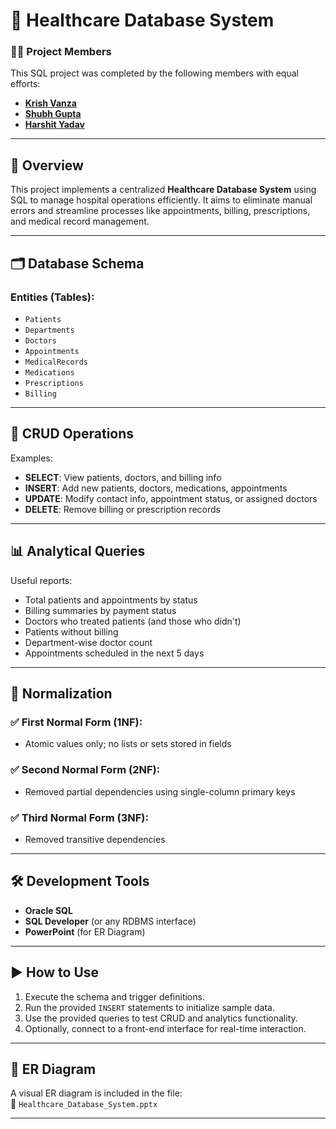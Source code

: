 
# 🏥 Healthcare Database System

### 👨‍💻 Project Members
This SQL project was completed by the following members with equal efforts:
- [**Krish Vanza**](https://github.com/Krish-Vanza)
- [**Shubh Gupta**](https://github.com/g9shubh)
- [**Harshit Yadav**](https://github.com/HarshetYadav)

---

## 📖 Overview

This project implements a centralized **Healthcare Database System** using SQL to manage hospital operations efficiently. It aims to eliminate manual errors and streamline processes like appointments, billing, prescriptions, and medical record management.

---



## 🗂️ Database Schema

### Entities (Tables):
- `Patients`
- `Departments`
- `Doctors`
- `Appointments`
- `MedicalRecords`
- `Medications`
- `Prescriptions`
- `Billing`

---


## 🔄 CRUD Operations

Examples:
- **SELECT**: View patients, doctors, and billing info  
- **INSERT**: Add new patients, doctors, medications, appointments  
- **UPDATE**: Modify contact info, appointment status, or assigned doctors  
- **DELETE**: Remove billing or prescription records  

---

## 📊 Analytical Queries

Useful reports:
- Total patients and appointments by status  
- Billing summaries by payment status  
- Doctors who treated patients (and those who didn't)  
- Patients without billing  
- Department-wise doctor count  
- Appointments scheduled in the next 5 days  

---

## 🧹 Normalization

### ✅ First Normal Form (1NF):
- Atomic values only; no lists or sets stored in fields  

### ✅ Second Normal Form (2NF):
- Removed partial dependencies using single-column primary keys  

### ✅ Third Normal Form (3NF):
- Removed transitive dependencies

---

## 🛠 Development Tools

- **Oracle SQL**
- **SQL Developer** (or any RDBMS interface)
- **PowerPoint** (for ER Diagram)

---

## ▶️ How to Use

1. Execute the schema and trigger definitions.
2. Run the provided `INSERT` statements to initialize sample data.
3. Use the provided queries to test CRUD and analytics functionality.
4. Optionally, connect to a front-end interface for real-time interaction.

---

## 🧬 ER Diagram

A visual ER diagram is included in the file:  
📄 `Healthcare_Database_System.pptx`

---


